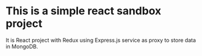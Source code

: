 <h1>This is a simple react sandbox project</h1>

It is React project with Redux using Express.js service as proxy to store data in MongoDB.
